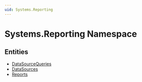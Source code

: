 ```yaml
---
uid: Systems.Reporting
---
```

# Systems.Reporting Namespace


## Entities
- [DataSourceQueries](Systems.Reporting.DataSourceQueries.md)  
- [DataSources](Systems.Reporting.DataSources.md)  
- [Reports](Systems.Reporting.Reports.md)  

